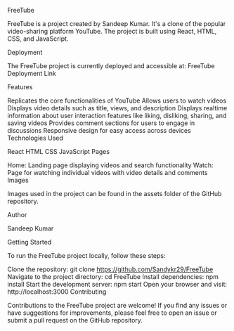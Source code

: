 FreeTube

FreeTube is a project created by Sandeep Kumar. It's a clone of the popular video-sharing platform YouTube. The project is built using React, HTML, CSS, and JavaScript.

Deployment

The FreeTube project is currently deployed and accessible at: FreeTube Deployment Link

Features

Replicates the core functionalities of YouTube
Allows users to watch videos
Displays video details such as title, views, and description
Displays realtime information about user interaction features like liking, disliking, sharing, and saving videos
Provides comment sections for users to engage in discussions
Responsive design for easy access across devices
Technologies Used

React
HTML
CSS
JavaScript
Pages

Home: Landing page displaying videos and search functionality
Watch: Page for watching individual videos with video details and comments
Images

Images used in the project can be found in the assets folder of the GitHub repository.

Author

Sandeep Kumar

Getting Started

To run the FreeTube project locally, follow these steps:

Clone the repository: git clone https://github.com/Sandykr29/FreeTube
Navigate to the project directory: cd FreeTube
Install dependencies: npm install
Start the development server: npm start
Open your browser and visit: http://localhost:3000
Contributing

Contributions to the FreeTube project are welcome! If you find any issues or have suggestions for improvements, please feel free to open an issue or submit a pull request on the GitHub repository.



